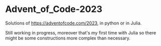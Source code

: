 # Advent_of_Code-2023
Solutions of https://adventofcode.com/2023, in python or in Julia. 

Still working in progress, moreover that's my first time with Julia so there might be some constructions more complex than necessary.
